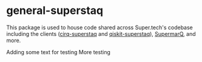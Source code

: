 # general-superstaq
This package is used to house code shared across Super.tech's codebase including the clients ([cirq-superstaq](https://github.com/SupertechLabs/cirq-superstaq) and [qiskit-superstaq](https://github.com/SupertechLabs/qiskit-superstaq)), [SupermarQ](https://github.com/SupertechLabs/SupermarQ), and more.

Adding some text for testing
More testing
